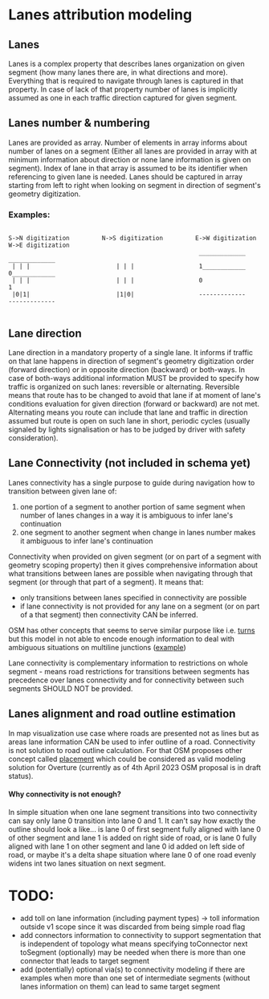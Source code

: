 # Lanes attribution modeling 

## Lanes 
Lanes is a complex property that describes lanes organization on given segment (how many lanes there are, in what directions and more). 
Everything that is required to navigate through lanes is captured in that property. 
In case of lack of that property number of lanes is implicitly assumed as one in each traffic direction captured for given segment.

## Lanes number & numbering 
Lanes are provided as array. Number of elements in array informs about number of lanes on a segment (Either all lanes are provided in array 
with at minimum information about direction or none lane information is given on segment).
Index of lane in that array is assumed to be its identifier when referencing to given lane is needed. 
Lanes should be captured in array starting from left to right when looking on segment in direction of segment's geometry digitization.

### Examples:

```text

S->N digitization         N->S digitization         E->W digitization         W->E digitization
                                                     _____________            _____________
 | | |                        | | |                  1____________            0____________
 | | |                        | | |                  0                        1
 |0|1|                        |1|0|                  -------------            -------------
 
```

## Lane direction
Lane direction in a mandatory property of a single lane. It informs if traffic on that lane happens in direction of segment's geometry digitization order
(forward direction) or in opposite direction (backward) or both-ways. In case of both-ways additional information MUST be provided to specify how traffic
is organized on such lanes: reversible or alternating.
Reversible means that route has to be changed to avoid that lane if at moment of lane's conditions evaluation for given direction (forward or backward) are not met. 
Alternating means you route can include that lane and traffic in direction assumed but route is open on such lane in short, periodic cycles 
(usually signaled by lights signalisation or has to be judged by driver with safety consideration).

## Lane Connectivity (not included in schema yet)
Lanes connectivity has a single purpose to guide during navigation how to transition between given lane of:
   1. one portion of a segment to another portion of same segment when number of lanes changes in a way it is ambiguous to infer lane's continuation 
   2. one segment to another segment when change in lanes number makes it ambiguous to infer lane's continuation

Connectivity when provided on given segment (or on part of a segment with geometry scoping property) then it gives comprehensive 
information about what transitions between lanes are possible when navigating through that segment (or through that part of a segment). It means that:
* only transitions between lanes specified in connectivity are possible
* if lane connectivity is not provided for any lane on a segment (or on part of a that segment) then connectivity CAN be inferred.

OSM has other concepts that seems to serve similar purpose like i.e. [turns](https://wiki.openstreetmap.org/wiki/Key:turn) but this model in not able to encode enough
information to deal with ambiguous situations on multiline junctions ([example](https://wiki.openstreetmap.org/wiki/File:Lane_use_diagram_sign_at_Bass_Pro_Shops,_San_Jose,_California.jpg))

Lane connectivity is complementary information to restrictions on whole segment - means road restrictions for transitions between segments has precedence
over lanes connectivity and for connectivity between such segments SHOULD NOT be provided. 

## Lanes alignment and road outline estimation
In map visualization use case where roads are presented not as lines but as areas lane information CAN be used to infer outline of a road. Connectivity is not solution to
road outline calculation. For that OSM proposes other concept called [placement](https://wiki.openstreetmap.org/wiki/Proposed_features/placement) which could be considered
as valid modeling solution for Overture (currently as of 4th April 2023 OSM proposal is in draft status).

#### Why connectivity is not enough?
In simple situation when one lane segment transitions into two connectivity can say only lane 0 transition into lane 0 and 1. It can't say how exactly the outline should look 
a like... is lane 0 of first segment fully aligned with lane 0 of other segment and lane 1 is added on right side of road, or is lane 0 fully aligned with lane 1 on other segment and
lane 0 id added on left side of road, or maybe it's a delta shape situation where lane 0 of one road evenly widens int two lanes situation on next segment. 

# TODO:
* add toll on lane information (including payment types) -> toll information outside v1 scope since it was discarded from being simple road flag
* add connectors information to connectivity to support segmentation that is independent of topology what means specifying toConnector next toSegment (optionally) may be needed when there is more than one connector that leads to target segment
* add (potentially) optional via(s) to connectivity modeling if there are examples when more than one set of intermediate segments (without lanes information on them) can lead to same target segment



